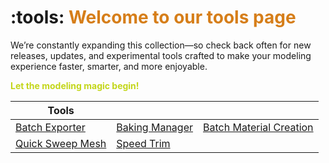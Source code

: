 # :tools: **<span style="color:rgb(214, 126, 25);">Welcome to our tools page</span>**

We’re constantly expanding this collection—so check back often for new releases, updates, and experimental tools crafted to make your modeling experience faster, smarter, and more enjoyable.

**<span style="color:rgb(195, 214, 25);">Let the modeling magic begin!</span>**



| Tools      | |                                           |
| ----------- | ------------------------------------------|----------------------------------------------------|
| [Batch Exporter](../Batch%20Exporter/index.md)     |  [Baking Manager](../Baking%20Manager/index.md)   | [Batch Material Creation](../Batch%20Material%20Creation/index.md) |
| [Quick Sweep Mesh](../Quick%20Sweep%20Mesh/index.md)   |  [Speed Trim](../Speed%20Trim/index.md)       |                                                                        
 